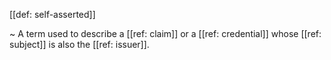 [[def: self-asserted]]

~ A term used to describe a [[ref: claim]] or a [[ref: credential]] whose [[ref: subject]] is also the [[ref: issuer]].
